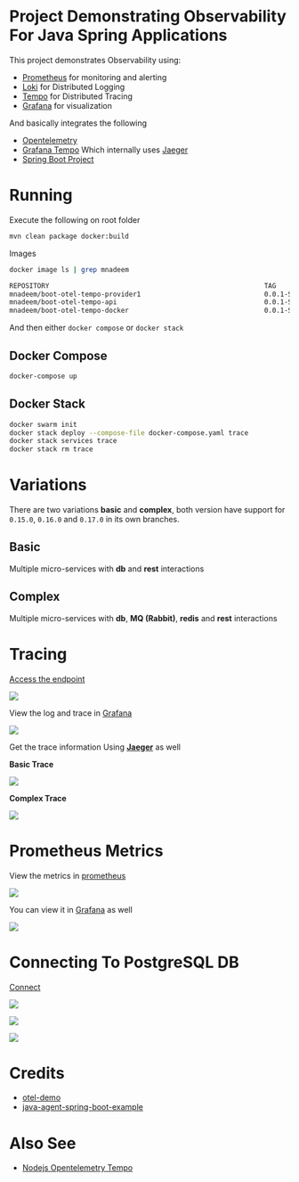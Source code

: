 # Project Demonstrating Observability For Java Spring Applications

This project demonstrates Observability using:

* [Prometheus](https://prometheus.io/) for monitoring and alerting
* [Loki](https://grafana.com/oss/loki/) for Distributed Logging
* [Tempo](https://grafana.com/oss/tempo/) for Distributed Tracing
* [Grafana](https://grafana.com/) for visualization

And basically integrates the following

* [Opentelemetry](https://opentelemetry.io/)
* [Grafana Tempo](https://grafana.com/oss/tempo/) Which internally uses [Jaeger](https://www.jaegertracing.io/)
* [Spring Boot Project](https://spring.io/projects/spring-boot)


# Running

Execute the following on root folder

````bash
mvn clean package docker:build
````

Images

````bash
docker image ls | grep mnadeem

````


````bash
REPOSITORY                                                      TAG                 IMAGE ID            CREATED              SIZE
mnadeem/boot-otel-tempo-provider1                               0.0.1-SNAPSHOT      7ddceebcc722        About a minute ago   169MB
mnadeem/boot-otel-tempo-api                                     0.0.1-SNAPSHOT      a301242388a1        2 minutes ago        147MB
mnadeem/boot-otel-tempo-docker                                  0.0.1-SNAPSHOT      061a20db744b        4 minutes ago        130MB
````

And then either `docker compose` or `docker stack`

## Docker Compose



````bash
docker-compose up
````

## Docker Stack

````bash
docker swarm init
docker stack deploy --compose-file docker-compose.yaml trace
docker stack services trace
docker stack rm trace
````

# Variations 

There are two variations **basic** and **complex**, both version have support for `0.15.0`, `0.16.0` and `0.17.0` in its own branches.

## Basic

Multiple micro-services with **db** and **rest** interactions

## Complex

Multiple micro-services with **db**, **MQ (Rabbit)**, **redis** and **rest** interactions

# Tracing

[Access the endpoint](http://localhost:8080/voos)

![](docs/img/access-flights.png)

View the log and trace in [Grafana](http://localhost:3000/explore)

![](docs/img/grafana-loki-trace.png)


Get the trace information Using **[Jaeger](http://localhost:16686/search)** as well

**Basic Trace**

![](docs/img/jaeger-trace.png)

**Complex Trace**

![](docs/img/jaeger-trace-complex.png)


# Prometheus Metrics

View the metrics in [prometheus](http://localhost:9090/graph?g0.expr=&g0.tab=1&g0.stacked=0&g0.range_input=1h)

![](docs/img/prometheus-metrics.png)

You can view it in [Grafana](http://localhost:3000/explore?orgId=1&left=%5B%22now-1h%22,%22now%22,%22Prometheus%22,%7B%22expr%22:%22http_server_requests_seconds_count%22,%22requestId%22:%22Q-0a6b4a46-2eeb-428a-b98d-0170a5fe4900-0A%22%7D%5D) as well

![](docs/img/grafana-prom-metrics.png)


# Connecting To PostgreSQL DB

[Connect](http://localhost:7070/login?next=%2F)

![](docs/img/pgAdminlogin.png)

![](docs/img/pgAdmingServer.png)

![](docs/img/pgAdminDb.png)


# Credits

* [otel-demo](https://github.com/williewheeler/otel-demo)
* [java-agent-spring-boot-example](https://github.com/objectiser/java-agent-spring-boot-example)


# Also See
* [Nodejs Opentelemetry Tempo](https://github.com/mnadeem/nodejs-opentelemetry-tempo)
